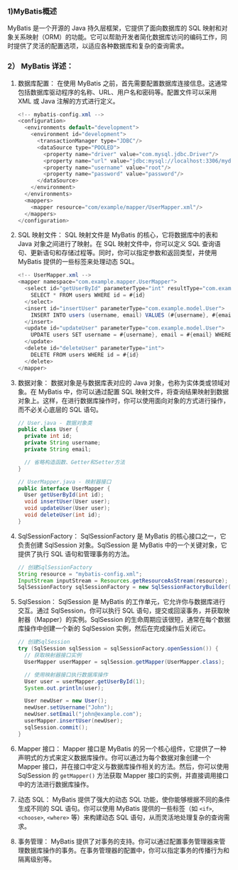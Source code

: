 ### 1)MyBatis概述

MyBatis 是一个开源的 Java 持久层框架，它提供了面向数据库的 SQL 映射和对象关系映射（ORM）的功能。它可以帮助开发者简化数据库访问的编码工作，同时提供了灵活的配置选项，以适应各种数据库和复杂的查询需求。

### 2） MyBatis 详述：

1. 数据库配置：
   在使用 MyBatis 之前，首先需要配置数据库连接信息。这通常包括数据库驱动程序的名称、URL、用户名和密码等。配置文件可以采用 XML 或 Java 注解的方式进行定义。

   ```java
   <!-- mybatis-config.xml -->
   <configuration>
     <environments default="development">
       <environment id="development">
         <transactionManager type="JDBC"/>
         <dataSource type="POOLED">
           <property name="driver" value="com.mysql.jdbc.Driver"/>
           <property name="url" value="jdbc:mysql://localhost:3306/mydatabase"/>
           <property name="username" value="root"/>
           <property name="password" value="password"/>
         </dataSource>
       </environment>
     </environments>
     <mappers>
       <mapper resource="com/example/mapper/UserMapper.xml"/>
     </mappers>
   </configuration>
   ```
   
   
   
2. SQL 映射文件：
   SQL 映射文件是 MyBatis 的核心，它将数据库中的表和 Java 对象之间进行了映射。在 SQL 映射文件中，你可以定义 SQL 查询语句、更新语句和存储过程等。同时，你可以指定参数和返回类型，并使用 MyBatis 提供的一些标签来处理动态 SQL。

   ```java
   <!-- UserMapper.xml -->
   <mapper namespace="com.example.mapper.UserMapper">
     <select id="getUserById" parameterType="int" resultType="com.example.model.User">
       SELECT * FROM users WHERE id = #{id}
     </select>
     <insert id="insertUser" parameterType="com.example.model.User">
       INSERT INTO users (username, email) VALUES (#{username}, #{email})
     </insert>
     <update id="updateUser" parameterType="com.example.model.User">
       UPDATE users SET username = #{username}, email = #{email} WHERE id = #{id}
     </update>
     <delete id="deleteUser" parameterType="int">
       DELETE FROM users WHERE id = #{id}
     </delete>
   </mapper>
   ```
   
3. 数据对象：
   数据对象是与数据库表对应的 Java 对象，也称为实体类或领域对象。在 MyBatis 中，你可以通过配置 SQL 映射文件，将查询结果映射到数据对象上。这样，在进行数据库操作时，你可以使用面向对象的方式进行操作，而不必关心底层的 SQL 语句。

   ```java
   // User.java - 数据对象类
   public class User {
     private int id;
     private String username;
     private String email;
   
     // 省略构造函数、Getter和Setter方法
   }
   
   // UserMapper.java - 映射器接口
   public interface UserMapper {
     User getUserById(int id);
     void insertUser(User user);
     void updateUser(User user);
     void deleteUser(int id);
   }
   ```
   
4. SqlSessionFactory：
   SqlSessionFactory 是 MyBatis 的核心接口之一，它负责创建 SqlSession 对象。SqlSession 是 MyBatis 中的一个关键对象，它提供了执行 SQL 语句和管理事务的方法。

   ```java
   // 创建SqlSessionFactory
   String resource = "mybatis-config.xml";
   InputStream inputStream = Resources.getResourceAsStream(resource);
   SqlSessionFactory sqlSessionFactory = new SqlSessionFactoryBuilder().build(inputStream);
   ```
   
5. SqlSession：
   SqlSession 是 MyBatis 的工作单元，它允许你与数据库进行交互。通过 SqlSession，你可以执行 SQL 语句，提交或回滚事务，并获取映射器（Mapper）的实例。SqlSession 的生命周期应该很短，通常在每个数据库操作中创建一个新的 SqlSession 实例，然后在完成操作后关闭它。

   ```java
   // 创建SqlSession
   try (SqlSession sqlSession = sqlSessionFactory.openSession()) {
     // 获取映射器接口实例
     UserMapper userMapper = sqlSession.getMapper(UserMapper.class);
   
     // 使用映射器接口执行数据库操作
     User user = userMapper.getUserById(1);
     System.out.println(user);
   
     User newUser = new User();
     newUser.setUsername("John");
     newUser.setEmail("john@example.com");
     userMapper.insertUser(newUser);
     sqlSession.commit();
   }
   ```
   
   
   
6. Mapper 接口：
   Mapper 接口是 MyBatis 的另一个核心组件，它提供了一种声明式的方式来定义数据库操作。你可以通过为每个数据对象创建一个 Mapper 接口，并在接口中定义与数据库操作相关的方法。然后，你可以使用 SqlSession 的 `getMapper()` 方法获取 Mapper 接口的实例，并直接调用接口中的方法进行数据库操作。

7. 动态 SQL：
   MyBatis 提供了强大的动态 SQL 功能，使你能够根据不同的条件生成不同的 SQL 语句。你可以使用 MyBatis 提供的一些标签（如 `<if>`, `<choose>`, `<where>` 等）来构建动态 SQL 语句，从而灵活地处理复杂的查询需求。

8. 事务管理：
   MyBatis 提供了对事务的支持。你可以通过配置事务管理器来管理数据库操作的事务。在事务管理器的配置中，你可以指定事务的传播行为和隔离级别等。
